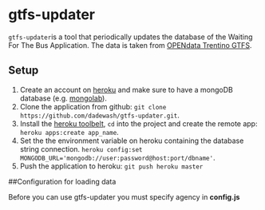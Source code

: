 #  gtfs-updater
`gtfs-updater`is a tool that periodically updates the database of the Waiting For The Bus Application. The data is taken from [OPENdata Trentino GTFS](http://dati.trentino.it/dataset/trasporti-pubblici-del-trentino-formato-gtfs).
## Setup
1. Create an account on [heroku](https://www.heroku.com) and make sure to have a mongoDB database (e.g. [mongolab](https://www.mongolab.com)).
2. Clone the application from github: `git clone https://github.com/dadewash/gtfs-updater.git`.
3. Install the [heroku toolbelt](https://toolbelt.heroku.com), `cd` into the project and create the remote app:
`heroku apps:create app_name`.
4. Set the the environment variable on heroku containing the database string connection.
`heroku config:set MONGODB_URL='mongodb://user:password@host:port/dbname'`.
6. Push the application to heroku:
`git push heroku master`

##Configuration for loading data

Before you can use gtfs-updater you must specify agency in __config.js__
